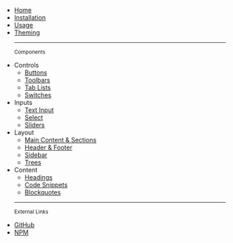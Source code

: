 <br><br>  
<br><br>

<ul role="tree">
  <li role="treeitem"><a href="#">Home</a></li>
  <li role="treeitem"><a href="#installation">Installation</a></li>
  <li role="treeitem"><a href="#usage">Usage</a></li>
  <li role="treeitem"><a href="#theming">Theming</a></li>

  ---

  <small>Components</small>

  <li role="treeitem" aria-expanded="false">
    <span>Controls</span>
    <ul role="group">
      <li role="treeitem"><a href="#buttons">Buttons</a></li>
      <li role="treeitem"><a href="#toolbars">Toolbars</a></li>
      <li role="treeitem"><a href="#tab-lists">Tab Lists</a></li>
      <li role="treeitem"><a href="#switches">Switches</a></li>
    </ul>
  </li>

  <li role="treeitem" aria-expanded="false">
    <span>Inputs</span>
    <ul role="group">
      <li role="treeitem"><a href="#text-input">Text Input</a></li>
      <li role="treeitem"><a href="#select">Select</a></li>
      <li role="treeitem"><a href="#sliders">Sliders</a></li>
    </ul>
  </li>

  <li role="treeitem" aria-expanded="false">
    <span>Layout</span>
    <ul role="group">
      <li role="treeitem"><a href="#main-content-sections">Main Content & Sections</a></li>
      <li role="treeitem"><a href="#header-footer">Header & Footer</a></li>
      <li role="treeitem"><a href="#sidebar">Sidebar</a></li>
      <li role="treeitem"><a href="#trees">Trees</a></li>
    </ul>
  </li>

  <li role="treeitem" aria-expanded="false">
    <span>Content</span>
    <ul role="group">
      <li role="treeitem"><a href="#headings">Headings</a></li>
      <li role="treeitem"><a href="#code-snippets">Code Snippets</a></li>
      <li role="treeitem"><a href="#blockquote">Blockquotes</a></li>
    </ul>
  </li>

  ---

  <small>External Links</small>

  <li role="treeitem">
    <a href="https://github.com/loreanvictor/nokss" target="_blank">
      GitHub
    </a>
  </li>
  <li role="treeitem">
    <a href="https://www.npmjs.com/package/nokss" target="_blank">
      NPM
    </a>
  </li>
</ul>
